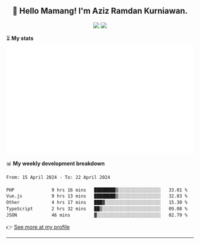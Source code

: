 <h2 align="center">👋 Hello Mamang! I'm Aziz Ramdan Kurniawan.</h2>  
<p align="center">
  <img src="https://komarev.com/ghpvc/?username=azizramdan">
  <img src="https://wakatime.com/badge/user/90056fa0-4c31-4eca-954e-2a3ac05896f9.svg">
</p>
    
⏳ **My stats**  
![](https://raw.githubusercontent.com/azizramdan/github-stats/master/generated/overview.svg#gh-dark-mode-only)

📊 **My weekly development breakdown**
<!--START_SECTION:waka-->

```txt
From: 15 April 2024 - To: 22 April 2024

PHP              9 hrs 16 mins   ████████▒░░░░░░░░░░░░░░░░   33.01 %
Vue.js           9 hrs 13 mins   ████████▒░░░░░░░░░░░░░░░░   32.83 %
Other            4 hrs 17 mins   ███▓░░░░░░░░░░░░░░░░░░░░░   15.30 %
TypeScript       2 hrs 32 mins   ██▒░░░░░░░░░░░░░░░░░░░░░░   09.08 %
JSON             46 mins         ▓░░░░░░░░░░░░░░░░░░░░░░░░   02.79 %
```

<!--END_SECTION:waka-->
👉 [See more at my profile](https://wakatime.com/@azizramdan)
***
